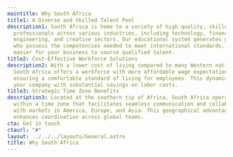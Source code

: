```yaml
---
maintitle: Why South Africa
title1: A Diverse and Skilled Talent Pool
description1: South Africa is home to a variety of high quality, skilled
  professionals across various industries, including technology, finance,
  engineering, and creative sectors. Our educational system generates graduates
  who possess the competencies needed to meet international standards, making it
  easier for your business to source qualified talent.
title2: Cost-Effective Workforce Solutions
description2: With a lower cost of living compared to many Western nations,
  South Africa offers a workforce with more affordable wage expectations while
  ensuring a comfortable standard of living for employees. This dynamic provides
  your company with substantial savings on labor costs.
title3: Strategic Time Zone Benefits
description3: Located at the southern tip of Africa, South Africa operates
  within a time zone that facilitates seamless communication and collaboration
  with markets in America, Europe, and Asia. This geographical advantage
  enhances coordination across global teams.
cta: Get in touch
ctaurl: "#"
layout: ../../../layouts/General.astro
title: Why South Africa
---
```

